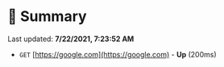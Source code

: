 # 📖 Summary
Last updated: **7/22/2021, 7:23:52 AM**

- `GET` [https://google.com](https://google.com) - **Up** (200ms)
